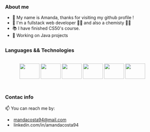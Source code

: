 ### About me

- 👋 My name is Amanda, thanks for visiting my github profile !
- 👩 I'm a fullstack web developer 🧑‍💻 and also a chemisty 👩‍🔬 
- 📚 I have finished CS50's course.
- 💚 Working on Java projects 


##
### Languages && Technologies
<br>
    <div style="width: 100%">
      <div align="center">
        <img
        height="50"
        width="65"
        src="https://cdn.jsdelivr.net/gh/devicons/devicon/icons/html5/html5-original-wordmark.svg"
      />
      <img
        height="50"
        width="65"
        src="https://cdn.jsdelivr.net/gh/devicons/devicon/icons/css3/css3-original-wordmark.svg"
      />
      <img
        height="50"
        width="65"
        src="https://cdn.jsdelivr.net/gh/devicons/devicon/icons/javascript/javascript-original.svg"
      />
      <img
        height="50"
        width="65"
        src="https://cdn.jsdelivr.net/gh/devicons/devicon/icons/typescript/typescript-original.svg"
      />
      <img
        height="50"
        width="65"
        src="https://cdn.jsdelivr.net/gh/devicons/devicon/icons/react/react-original-wordmark.svg"
      />
        <img 
             height="50"
        width="65"
             src="https://cdn.jsdelivr.net/gh/devicons/devicon/icons/nodejs/nodejs-original.svg" />
      </div>
    </div>
<br>
    
  
## 
### Contac info
📫 You can reach me by:
- <img src="https://img.shields.io/badge/Gmail-D14836?style=for-the-badge&logo=gmail&logoColor=white" alt=""> mandacosta94@mail.com
- <img src="https://img.shields.io/badge/LinkedIn-0077B5?style=for-the-badge&logo=linkedin&logoColor=white" alt=""> linkedin.com/in/amandacosta94

  

